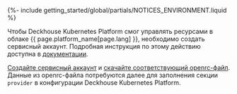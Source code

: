 {%- include getting_started/global/partials/NOTICES_ENVIRONMENT.liquid %}

Чтобы Deckhouse Kubernetes Platform смог управлять ресурсами в облаке {{ page.platform_name[page.lang] }}, необходимо создать сервисный аккаунт. Подробная инструкция по этому действию доступна в [документации](/documentation/v1/modules/030-cloud-provider-openstack/environment.html).

[Создайте сервисный аккаунт](https://docs.selectel.ru/cloud/servers/tools/openstack/#%D1%81%D0%BE%D0%B7%D0%B4%D0%B0%D1%82%D1%8C-%D1%81%D0%B5%D1%80%D0%B2%D0%B8%D1%81%D0%BD%D0%BE%D0%B3%D0%BE-%D0%BF%D0%BE%D0%BB%D1%8C%D0%B7%D0%BE%D0%B2%D0%B0%D1%82%D0%B5%D0%BB%D1%8F) и [скачайте соответствующий openrc-файл](https://docs.selectel.ru/cloud/servers/tools/openstack/#%D0%BD%D0%B0%D1%81%D1%82%D1%80%D0%BE%D0%B8%D1%82%D1%8C-%D0%B0%D0%B2%D1%82%D0%BE%D1%80%D0%B8%D0%B7%D0%B0%D1%86%D0%B8%D1%8E). Данные из openrc-файла потребуются далее для заполнения секции `provider` в конфигурации Deckhouse Kubernetes Platform.
